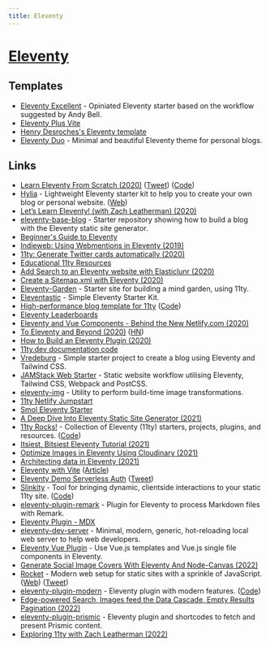 ```yaml
---
title: Eleventy
---
```


# [Eleventy](https://www.11ty.dev/)

## Templates

- [Eleventy Excellent](https://github.com/madrilene/eleventy-excellent) - Opiniated Eleventy starter based on the workflow suggested by Andy Bell.
- [Eleventy Plus Vite](https://github.com/matthiasott/eleventy-plus-vite)
- [Henry Desroches's Eleventy template](https://github.com/xdesro/welcome-traveler)
- [Eleventy Duo](https://github.com/yinkakun/eleventy-duo) - Minimal and beautiful Eleventy theme for personal blogs.

## Links

- [Learn Eleventy From Scratch (2020)](https://learneleventyfromscratch.com/) ([Tweet](https://twitter.com/piccalilli_/status/1249677873448923139)) ([Code](https://github.com/andy-piccalilli/learneleventyfromscratch.com))
- [Hylia](https://github.com/hankchizljaw/hylia) - Lightweight Eleventy starter kit to help you to create your own blog or personal website. ([Web](https://hylia.website/))
- [Let’s Learn Eleventy! (with Zach Leatherman) (2020)](https://www.youtube.com/watch?v=j8mJrhhdHWc)
- [eleventy-base-blog](https://github.com/11ty/eleventy-base-blog) - Starter repository showing how to build a blog with the Eleventy static site generator.
- [Beginner's Guide to Eleventy](https://tatianamac.com/posts/beginner-eleventy-tutorial-parti/)
- [Indieweb: Using Webmentions in Eleventy (2019)](https://mxb.dev/blog/using-webmentions-on-static-sites/)
- [11ty: Generate Twitter cards automatically (2020)](https://fettblog.eu/11ty-automatic-twitter-cards/)
- [Educational 11ty Resources](https://eleventythemes.com/learning-resources/)
- [Add Search to an Eleventy website with Elasticlunr (2020)](https://www.belter.io/eleventy-search/)
- [Create a Sitemap.xml with Eleventy (2020)](https://www.belter.io/eleventy-sitemap/)
- [Eleventy-Garden](https://github.com/b3u/eleventy-garden) - Starter site for building a mind garden, using 11ty.
- [Eleventastic](https://github.com/maxboeck/eleventastic) - Simple Eleventy Starter Kit.
- [High-performance blog template for 11ty](https://www.industrialempathy.com/posts/eleventy-high-performance-blog/) ([Code](https://github.com/google/eleventy-high-performance-blog))
- [Eleventy Leaderboards](https://www.11ty.dev/speedlify/)
- [Eleventy and Vue Components - Behind the New Netlify.com (2020)](https://www.netlify.com/blog/2020/09/18/eleventy-and-vue-a-match-made-to-power-netlify.com/)
- [To Eleventy and Beyond (2020)](https://hacks.mozilla.org/2020/10/to-eleventy-and-beyond/) ([HN](https://news.ycombinator.com/item?id=24863629))
- [How to Build an Eleventy Plugin (2020)](https://joshuaclanton.dev/blog/2020-10-06-how-to-build-an-eleventy-plugin/)
- [11ty.dev documentation code](https://github.com/11ty/11ty-website)
- [Vredeburg](https://github.com/dafiulh/vredeburg) - Simple starter project to create a blog using Eleventy and Tailwind CSS.
- [JAMStack Web Starter](https://github.com/scottishstoater/jamstack-web-starter) - Static website workflow utilising Eleventy, Tailwind CSS, Webpack and PostCSS.
- [eleventy-img](https://github.com/11ty/eleventy-img) - Utility to perform build-time image transformations.
- [11ty Netlify Jumpstart](https://github.com/5t3ph/11ty-netlify-jumpstart)
- [Smol Eleventy Starter](https://github.com/5t3ph/smol-11ty-starter)
- [A Deep Dive Into Eleventy Static Site Generator (2021)](https://www.smashingmagazine.com/2021/03/eleventy-static-site-generator/)
- [11ty Rocks!](https://11ty.rocks/) - Collection of Eleventy (11ty) starters, projects, plugins, and resources. ([Code](https://github.com/5t3ph/11ty-rocks))
- [Itsiest, Bitsiest Eleventy Tutorial (2021)](https://sia.codes/posts/itsiest-bitsiest-eleventy-tutorial/)
- [Optimize Images in Eleventy Using Cloudinary (2021)](https://sia.codes/posts/eleventy-and-cloudinary-images/)
- [Architecting data in Eleventy (2021)](https://sia.codes/posts/architecting-data-in-eleventy/)
- [Eleventy with Vite](https://github.com/fpapado/eleventy-with-vite) ([Article](https://www.brycewray.com/posts/2021/07/eleventy-vite-elite/))
- [Eleventy Demo Serverless Auth](https://github.com/11ty/demo-eleventy-serverless-oauth) ([Tweet](https://twitter.com/zachleat/status/1458122880068292611))
- [Slinkity](https://slinkity.dev/) - Tool for bringing dynamic, clientside interactions to your static 11ty site. ([Code](https://github.com/slinkity/slinkity))
- [eleventy-plugin-remark](https://github.com/florianeckerstorfer/eleventy-plugin-remark) - Plugin for Eleventy to process Markdown files with Remark.
- [Eleventy Plugin - MDX](https://github.com/jamshop/eleventy-plugin-mdx)
- [eleventy-dev-server](https://github.com/11ty/eleventy-dev-server) - Minimal, modern, generic, hot-reloading local web server to help web developers.
- [Eleventy Vue Plugin](https://github.com/11ty/eleventy-plugin-vue) - Use Vue.js templates and Vue.js single file components in Eleventy.
- [Generate Social Image Covers With Eleventy And Node-Canvas (2022)](https://pqina.nl/blog/generate-social-image-covers-with-eleventy-and-node-canvas/)
- [Rocket](https://github.com/modernweb-dev/rocket) - Modern web setup for static sites with a sprinkle of JavaScript. ([Web](https://rocket.modern-web.dev/)) ([Tweet](https://twitter.com/daKmoR/status/1506601983293235209))
- [eleventy-plugin-modern](https://11ty-modern.netlify.app/) - Eleventy plugin with modern features. ([Code](https://github.com/djyde/eleventy-plugin-modern))
- [Edge-powered Search, Images feed the Data Cascade, Empty Results Pagination (2022)](https://www.youtube.com/watch?v=oCTAZumAGNc)
- [eleventy-plugin-prismic](https://github.com/prismicio-community/eleventy-plugin-prismic) - Eleventy plugin and shortcodes to fetch and present Prismic content.
- [Exploring 11ty with Zach Leatherman (2022)](https://www.youtube.com/watch?v=iuwqOkH6jKY)
